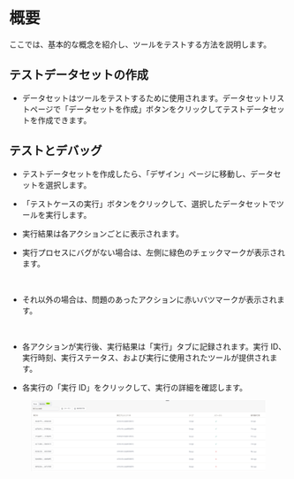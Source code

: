 # 概要

ここでは、基本的な概念を紹介し、ツールをテストする方法を説明します。

## テストデータセットの作成

- データセットはツールをテストするために使用されます。データセットリストページで「データセットを作成」ボタンをクリックしてテストデータセットを作成できます。

## テストとデバッグ

- テストデータセットを作成したら、「デザイン」ページに移動し、データセットを選択します。

- 「テストケースの実行」ボタンをクリックして、選択したデータセットでツールを実行します。

- 実行結果は各アクションごとに表示されます。

- 実行プロセスにバグがない場合は、左側に緑色のチェックマークが表示されます。

<figure><img src="../../images/no-bug.png" alt=""></figure>

- それ以外の場合は、問題のあったアクションに赤いバツマークが表示されます。

<figure><img src="../../images/bug.png" alt=""></figure>

- 各アクションが実行後、実行結果は「実行」タブに記録されます。実行 ID、実行時刻、実行ステータス、および実行に使用されたツールが提供されます。

- 各実行の「実行 ID」をクリックして、実行の詳細を確認します。

<figure><img src="../../images/screenshot-20240628-144508.png" alt=""></figure>
<!-- 
## プレイグラウンド

- テストをより柔軟に行いたい場合は、プレイグラウンドを使用してツールをテストすることができます。

- 公開前にこの機能を十分に活用してツールをテストすることをお勧めします。

<figure><img src="../../images/playground.png" alt=""></figure> -->
